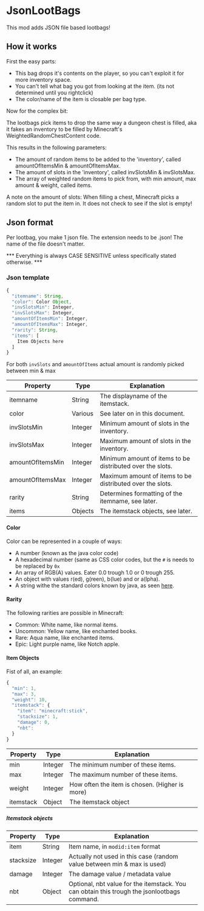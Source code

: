 JsonLootBags
============

This mod adds JSON file based lootbags!

How it works
------------

First the easy parts:

- This bag drops it's contents on the player, so you can't exploit it for more inventory space.
- You can't tell what bag you got from looking at the item. (its not determined until you rightclick)
- The color/name of the item is closable per bag type.

Now for the complex bit:

The lootbags pick items to drop the same way a dungeon chest is filled, aka it fakes an inventory to be filled by Minecraft's WeightedRandomChestContent code.

This results in the following parameters:
- The amount of random items to be added to the 'inventory', called amountOfItemsMin & amountOfItemsMax. 
- The amount of slots in the 'inventory', called invSlotsMin & invSlotsMax.
- The array of weighted random items to pick from, with min amount, max amount & weight, called items.

A note on the amount of slots: When filling a chest, Minecraft picks a random slot to put the item in. It does not check to see if the slot is empty!

Json format
-----------

Per lootbag, you make 1 json file. The extension needs to be .json! The name of the file doesn't matter.

*** Everything is always CASE SENSITIVE unless specifically stated otherwise. ***

### Json template
```javascript
{
  "itemname": String,
  "color": Color Object,
  "invSlotsMin": Integer,
  "invSlotsMax": Integer,
  "amountOfItemsMin": Integer,
  "amountOfItemsMax": Integer,
  "rarity": String,
  "items": [
    Item Objects here
  ]
}
```

For both `invSlots` and `amountOfItems` actual amount is randomly picked between min & max

Property         | Type    | Explanation
-----------------|---------|----------------------------------------------------------
itemname         | String  | The displayname of the itemstack.
color            | Various | See later on in this document.
invSlotsMin      | Integer | Minimum amount of slots in the inventory.
invSlotsMax      | Integer | Maximum amount of slots in the inventory. 
amountOfItemsMin | Integer | Minimum amount of items to be distributed over the slots.
amountOfItemsMax | Integer | Maximum amount of items to be distributed over the slots.
rarity           | String  | Determines formatting of the itemname, see later.
items            | Objects | The itemstack objects, see later.

#### Color

Color can be represented in a couple of ways:
- A number (known as the java color code)
- A hexadecimal number (same as CSS color codes, but the `#` is needs to be replaced by `0x`
- An array of RGB(A) values. Eater 0.0 trough 1.0 or 0 trough 255.
- An object with values r(ed), g(reen), b(lue) and or a(lpha).
- A string withe the standard colors known by java, as seen [here](http://docs.oracle.com/javase/7/docs/api/java/awt/Color.html).

#### Rarity

The following rarities are possible in Minecraft:
- Common: White name, like normal items.
- Uncommon: Yellow name, like enchanted books.
- Rare: Aqua name, like enchanted items.
- Epic: Light purple name, like Notch apple.

#### Item Objects

Fist of all, an example:
```javascript
{
  "min": 1,
  "max": 3,
  "weight": 10,
  "itemstack": {
    "item": "minecraft:stick",
    "stacksize": 1,
    "damage": 0,
    "nbt": 
  }
}
```
Property  | Type    | Explanation
----------|---------|----------------------------------------------------------
min       | Integer | The minimum number of these items.
max       | Integer | The maximum number of these items.
weight    | Integer | How often the item is chosen. (Higher is more)
itemstack | Object  | The itemstack object

##### Itemstack objects

Property  | Type    | Explanation
----------|---------|----------------------------------------------------------
item      | String  | Item name, in `modid:item` format
stacksize | Integer | Actually not used in this case (random value between min &amp; max is used)
damage    | Integer | The damage value / metadata value
nbt       | Object  | Optional, nbt value for the itemstack. You can obtain this trough the jsonlootbags command.
